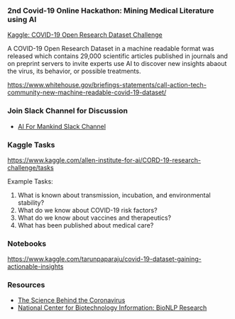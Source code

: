### 2nd Covid-19 Online Hackathon: Mining Medical Literature using AI

[Kaggle: COVID-19 Open Research Dataset Challenge](https://www.kaggle.com/covid19)

A COVID-19 Open Research Dataset in a machine readable format was released which contains 29,000 scientific articles published in journals and 
on preprint servers to invite experts use AI to discover new insights abaout the virus, its behavior, or possible treatments. 

https://www.whitehouse.gov/briefings-statements/call-action-tech-community-new-machine-readable-covid-19-dataset/

### Join Slack Channel for Discussion
- [AI For Mankind Slack Channel](https://tinyurl.com/vch2z68)

### Kaggle Tasks
https://www.kaggle.com/allen-institute-for-ai/CORD-19-research-challenge/tasks

Example Tasks:
1. What is known about transmission, incubation, and environmental stability?
2. What do we know about COVID-19 risk factors?
3. What do we know about vaccines and therapeutics?
4. What has been published about medical care?

### Notebooks
https://www.kaggle.com/tarunpaparaju/covid-19-dataset-gaining-actionable-insights

### Resources
- [The Science Behind the Coronavirus](https://youtu.be/ddlRvqhGdPk)
- [National Center for Biotechnology Information: BioNLP Research](https://github.com/ncbi-nlp)
